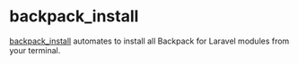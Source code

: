 # backpack_install

[backpack_install](https://github.com/shinokada/backpack_install) automates to install all Backpack for Laravel modules from your terminal.
